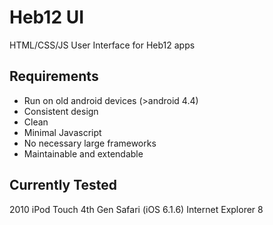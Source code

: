 # Heb12 UI
HTML/CSS/JS User Interface for Heb12 apps

## Requirements
* Run on old android devices (>android 4.4)
* Consistent design
* Clean
* Minimal Javascript
* No necessary large frameworks
* Maintainable and extendable

## Currently Tested
2010 iPod Touch 4th Gen Safari (iOS 6.1.6)
Internet Explorer 8
